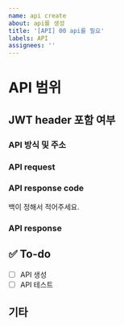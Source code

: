```yaml
---
name: api create
about: api를 생성
title: '[API] 00 api를 필요'
labels: API
assignees: ''
---
```

# API 범위
<!-- ex) global, board ... -->

## JWT header 포함 여부
<!-- Yes, No -->

### API 방식 및 주소
<!-- ex) [Get] http://server/api/apiName -->

### API request

<!-- ex)
{ 
    name     : string
    password : string
    img      : string
    age      : number
} 
-->
### API response code
백이 정해서 적어주세요.

### API response
<!-- ex)
{ 
    name     : string
    password : string
    img      : string
    age      : number
} 
-->

## ✅ To-do

- [ ] API 생성
- [ ] API 테스트

## 기타
<!-- 기타 추가사항을 적어주세요 -->
